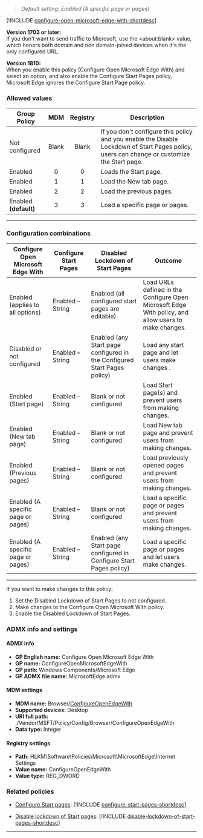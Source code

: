 <!-- Configure Open Microsoft Edge With

>*Supported versions: Microsoft Edge on Windows 10, next major version*<br> -->
>*Default setting:  Enabled (A specific page or pages)*

[!INCLUDE [configure-open-microsoft-edge-with-shortdesc](../shortdesc/configure-open-microsoft-edge-with-shortdesc.md)]

**Version 1703 or later:**<br>If you don't want to send traffic to Microsoft, use the \<about:blank\> value, which honors both domain and non domain-joined devices when it's the only configured URL.

**Version 1810:**<br>When you enable this policy (Configure Open Microsoft Edge With) and select an option, and also enable the Configure Start Pages policy, Microsoft Edge ignores the Configure Start Page policy.<p>

### Allowed values

|Group Policy  |MDM |Registry |Description |
|---|:---:|:---:|---|
|Not configured |Blank |Blank |If you don't configure this policy and you enable the Disable Lockdown of Start Pages policy, users can change or customize the Start page. |
|Enabled |0 |0 |Loads the Start page. |
|Enabled |1 |1 |Load the New tab page. |
|Enabled |2 |2 |Load the previous pages. |
|Enabled<br>**(default)** |3 |3 |Load a specific page or pages. |
---

### Configuration combinations
| **Configure Open Microsoft Edge With** | **Configure Start Pages** | **Disabled Lockdown of Start Pages** | **Outcome** |
| --- | --- | --- | --- |
| Enabled (applies to all options) | Enabled – String | Enabled (all configured start pages are editable) | Load URLs defined in the Configure Open Microsoft Edge With policy, and allow users to make changes. |
| Disabled or not configured | Enabled – String | Enabled (any Start page configured in the Configured Start Pages policy) |  Load any start page and let users make changes .|
| Enabled (Start page) | Enabled – String | Blank or not configured | Load Start page(s) and prevent users from making changes. |
| Enabled (New tab page) | Enabled – String | Blank or not configured | Load New tab page and prevent users from making changes. |
| Enabled (Previous pages) | Enabled – String | Blank or not configured | Load previously opened pages and prevent users from making changes. |
| Enabled (A specific page or pages) | Enabled – String | Blank or not configured | Load a specific page or pages and prevent users from making changes. |
| Enabled (A specific page or pages) | Enabled – String | Enabled (any Start page configured in Configure Start Pages policy) | Load a specific page or pages and let users make changes. |
---


If you want to make changes to this policy:<ol><li>Set the Disabled Lockdown of Start Pages to not configured.</li><li>Make changes to the Configure Open Microsoft With policy.</li><li>Enable the Disabled Lockdown of Start Pages.</li></ol>


### ADMX info and settings
#### ADMX info
- **GP English name:** Configure Open Microsoft Edge With
- **GP name:** ConfigureOpenMicrosoftEdgeWith
- **GP path:** Windows Components/Microsoft Edge
- **GP ADMX file name:** MicrosoftEdge.admx

#### MDM settings
- **MDM name:** Browser/[ConfigureOpenEdgeWith](../new-policies.md#configure-open-microsoft-edge-with)
- **Supported devices:** Desktop
- **URI full path:** ./Vendor/MSFT/Policy/Config/Browser/ConfigureOpenEdgeWith
- **Data type:** Integer

#### Registry settings
- **Path:** HLKM\Software\Policies\Microsoft\MicrosoftEdge\Internet Settings
- **Value name:** ConfigureOpenEdgeWith
- **Value type:** REG_DWORD

### Related policies

- [Configure Start pages](../available-policies.md#configure-start-pages): [!INCLUDE [configure-start-pages-shortdesc](../shortdesc/configure-start-pages-shortdesc.md)]

- [Disable lockdown of Start pages](../available-policies.md#disable-lockdown-of-start-pages): [!INCLUDE [disable-lockdown-of-start-pages-shortdesc](../shortdesc/disable-lockdown-of-start-pages-shortdesc.md)]





---